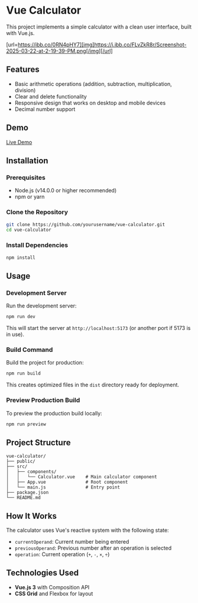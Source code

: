# Vue Calculator

This project implements a simple calculator with a clean user interface, built with Vue.js.

[url=https://ibb.co/0RN4pHY7][img]https://i.ibb.co/FLvZkR8r/Screenshot-2025-03-22-at-2-19-39-PM.png[/img][/url]

## Features

- Basic arithmetic operations (addition, subtraction, multiplication, division)
- Clear and delete functionality
- Responsive design that works on desktop and mobile devices
- Decimal number support

## Demo

[Live Demo](https://reimagined-invention-pqpgrv4wq45c69xx-5173.app.github.dev/)

## Installation

### Prerequisites
- Node.js (v14.0.0 or higher recommended)
- npm or yarn

### Clone the Repository
```bash
git clone https://github.com/yourusername/vue-calculator.git
cd vue-calculator
```

### Install Dependencies
```bash
npm install
```

## Usage

### Development Server
Run the development server:
```bash
npm run dev
```
This will start the server at `http://localhost:5173` (or another port if 5173 is in use).

### Build Command
Build the project for production:
```bash
npm run build
```
This creates optimized files in the `dist` directory ready for deployment.

### Preview Production Build
To preview the production build locally:
```bash
npm run preview
```

## Project Structure
```
vue-calculator/
├── public/
├── src/
│   ├── components/
│   │   └── Calculator.vue    # Main calculator component
│   ├── App.vue               # Root component
│   └── main.js               # Entry point
├── package.json
└── README.md
```

## How It Works
The calculator uses Vue's reactive system with the following state:
- `currentOperand`: Current number being entered  
- `previousOperand`: Previous number after an operation is selected  
- `operation`: Current operation (`+`, `-`, `×`, `÷`)  

## Technologies Used
- **Vue.js 3** with Composition API  
- **CSS Grid** and Flexbox for layout  
